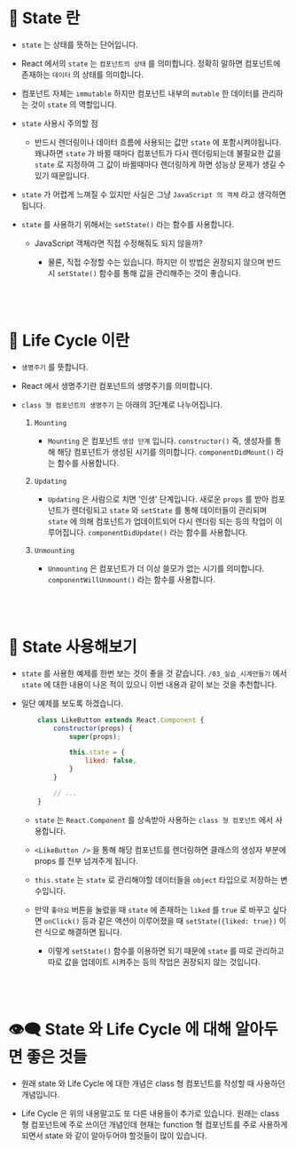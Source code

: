 # 🔔 State 란

- `state` 는 상태를 뜻하는 단어입니다.

- React 에서의 `state` 는 `컴포넌트의 상태` 를 의미합니다. 정확히 말하면 컴포넌트에 존재하는 `데이터` 의 상태를 의미합니다.

- 컴포넌트 자체는 `immutable` 하지만 컴포넌트 내부의 `mutable` 한 데이터를 관리하는 것이 `state` 의 역할입니다. 

- `state` 사용시 주의할 점

    - 반드시 렌더링이나 데이터 흐름에 사용되는 값만 `state` 에 포함시켜야됩니다. 왜냐하면 `state` 가 바뀔 때마다 컴포넌트가 다시 렌더링되는데 불필요한 값을 `state` 로 지정하여 그 값이 바뀔때마다 렌더링하게 하면 성능상 문제가 생길 수 있기 때문입니다.

- `state` 가 어렵게 느껴질 수 있지만 사실은 그냥 `JavaScript 의 객체` 라고 생각하면 됩니다.

- `state` 를 사용하기 위해서는 `setState()` 라는 함수를 사용합니다. 

    - JavaScript 객체라면 직접 수정해줘도 되지 않을까?

        - 물론, 직접 수정할 수는 있습니다. 하지만 이 방법은 권장되지 않으며 반드시 `setState()` 함수를 통해 값을 관리해주는 것이 좋습니다. <br/><br/><br/><br/>


# 🔔 Life Cycle 이란

- `생명주기` 를 뜻합니다. 

- React 에서 생명주기란 컴포넌트의 생명주기를 의미합니다.

- `class 형 컴포넌트의 생명주기` 는 아래의 3단계로 나누어집니다.

    1. `Mounting`
        - `Mounting` 은 컴포넌트 `생성 단계` 입니다. `constructor()` 즉, 생성자를 통해 해당 컴포넌트가 생성된 시기를 의미합니다. `componentDidMount()` 라는 함수를 사용합니다.

    2. `Updating`
        - `Updating` 은 사람으로 치면 '인생' 단계입니다. 새로운 `props` 를 받아 컴포넌트가 렌더링되고 `state` 와 `setState` 를 통해 데이터들이 관리되며 `state` 에 의해 컴포넌트가 업데이트되어 다시 렌더링 되는 등의 작업이 이루어집니다. `componentDidUpdate()` 라는 함수를 사용합니다. 

    3. `Unmounting`
        - `Unmounting` 은 컴포넌트가 더 이상 쓸모가 없는 시기를 의미합니다. `componentWillUnmount()` 라는 함수를 사용합니다. <br/><br/><br/><br/>

# 🔔 State 사용해보기

- `state` 를 사용한 예제를 한번 보는 것이 좋을 것 같습니다. `/03_실습_시계만들기` 에서 `state` 에 대한 내용이 나온 적이 있으니 이번 내용과 같이 보는 것을 추천합니다. 

- 일단 예제를 보도록 하겠습니다.
    ```js
        class LikeButton extends React.Component {
            constructor(props) {
                super(props);

                this.state = {
                    liked: false,
                }
            }

            // ...
        }
    ```
    - `state` 는 `React.Component` 를 상속받아 사용하는 `class 형 컴포넌트` 에서 사용합니다. 

    - `<LikeButton />` 을 통해 해당 컴포넌트를 렌더링하면 클래스의 생성자 부분에 props 를 전부 넘겨주게 됩니다. 

    - `this.state` 는 `state` 로 관리해야할 데이터들을 `object` 타입으로 저장하는 변수입니다. 

    - 만약 `좋아요` 버튼을 눌렀을 때 `state` 에 존재하는 `liked` 를 `true` 로 바꾸고 싶다면 `onClick()` 등과 같은 액션이 이루어졌을 때 `setState({liked: true})` 이런 식으로 해결하면 됩니다. 
        
        - 이렇게 `setState()` 함수를 이용하면 되기 때문에 `state` 를 따로 관리하고 따로 값을 업데이트 시켜주는 등의 작업은 권장되지 않는 것입니다. <br/><br/><br/><br/>


# 👁‍🗨 State 와 Life Cycle 에 대해 알아두면 좋은 것들

- 원래 state 와 Life Cycle 에 대한 개념은 class 형 컴포넌트를 작성할 때 사용하던 개념입니다.

- Life Cycle 은 위의 내용말고도 또 다른 내용들이 추가로 있습니다. 원래는 class 형 컴포넌트에 주로 쓰이던 개념인데 현재는 function 형 컴포넌트를 주로 사용하게 되면서 state 와 같이 알아두어야 할것들이 많이 있습니다.